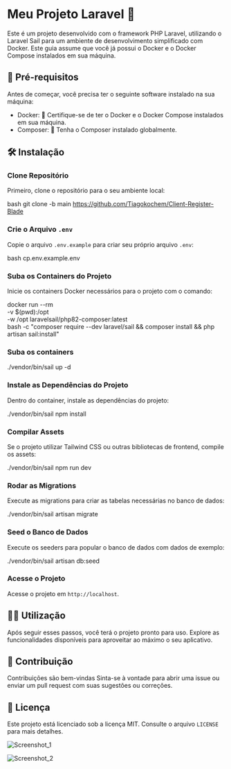 # Meu Projeto Laravel 💼

Este é um projeto desenvolvido com o framework PHP Laravel, utilizando o Laravel Sail para um ambiente de desenvolvimento simplificado com Docker. Este guia assume que você já possui o Docker e o Docker Compose instalados em sua máquina.

## 🚀 Pré-requisitos

Antes de começar, você precisa ter o seguinte software instalado na sua máquina:

- Docker: 🐳 Certifique-se de ter o Docker e o Docker Compose instalados em sua máquina.
- Composer: 🎼 Tenha o Composer instalado globalmente.

## 🛠️ Instalação

### Clone Repositório

Primeiro, clone o repositório para o seu ambiente local:

bash git clone -b main https://github.com/Tiagokochem/Client-Register-Blade 


### Crie o Arquivo `.env`

Copie o arquivo `.env.example` para criar seu próprio arquivo `.env`:

bash cp.env.example.env


### Suba os Containers do Projeto

Inicie os containers Docker necessários para o projeto com o comando:

docker run --rm \
    -v $(pwd):/opt \
    -w /opt laravelsail/php82-composer:latest \
    bash -c "composer require --dev laravel/sail && composer install && php artisan sail:install"


### Suba os containers

./vendor/bin/sail up -d


### Instale as Dependências do Projeto

Dentro do container, instale as dependências do projeto:

./vendor/bin/sail npm install

### Compilar Assets

Se o projeto utilizar Tailwind CSS ou outras bibliotecas de frontend, compile os assets:

./vendor/bin/sail npm run dev


### Rodar as Migrations

Execute as migrations para criar as tabelas necessárias no banco de dados:

./vendor/bin/sail artisan migrate


### Seed o Banco de Dados

Execute os seeders para popular o banco de dados com dados de exemplo:

./vendor/bin/sail artisan db:seed


### Acesse o Projeto

Acesse o projeto em `http://localhost`. 




## 🧑‍💻 Utilização

Após seguir esses passos, você terá o projeto pronto para uso. Explore as funcionalidades disponíveis para aproveitar ao máximo o seu aplicativo.

## 🙌 Contribuição

Contribuições são bem-vindas Sinta-se à vontade para abrir uma issue ou enviar um pull request com suas sugestões ou correções.

## 📄 Licença

Este projeto está licenciado sob a licença MIT. Consulte o arquivo `LICENSE` para mais detalhes.

![Screenshot_1](https://github.com/Tiagokochem/Client-Register-Blade/assets/57450432/a371a7e5-aa67-4b05-b307-c7b83a3c883d)

![Screenshot_2](https://github.com/Tiagokochem/Client-Register-Blade/assets/57450432/0a04fa2e-3999-48d3-9695-61d00686b92f)


